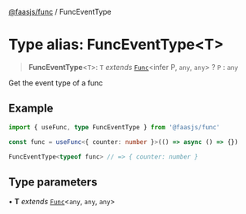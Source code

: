 [@faasjs/func](../README.md) / FuncEventType

# Type alias: FuncEventType\<T\>

> **FuncEventType**\<`T`\>: `T` *extends* [`Func`](../classes/Func.md)\<infer P, `any`, `any`\> ? `P` : `any`

Get the event type of a func

## Example

```ts
import { useFunc, type FuncEventType } from '@faasjs/func'

const func = useFunc<{ counter: number }>(() => async () => {})

FuncEventType<typeof func> // => { counter: number }
```

## Type parameters

• **T** *extends* [`Func`](../classes/Func.md)\<`any`, `any`, `any`\>
